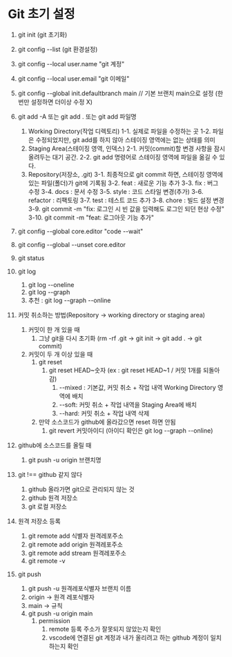 # Git 초기 설정

1. git init (git 초기화)
2. git config --list (git 환경설정)
3. git config --local user.name "git 계정"
4. git config --local user.email "git 이메일"
5. git config --global init.defaultbranch main // 기본 브랜치 main으로 설정 (한번만 설정하면 더이상 수정 X)
6. git add -A 또는 git add . 또는 git add 파일명
   1. Working Directory(작업 디렉토리)
      1-1. 실제로 파일을 수정하는 곳
      1-2. 파일은 수정되었지만, git add를 하지 않아 스테이징 영역에는 없는 상태를 의미
   2. Staging Area(스테이징 영역, 인덱스)
      2-1. 커밋(commit)할 변경 사항을 잠시 올려두는 대기 공간.
      2-2. git add 명령어로 스테이징 영역에 파일을 옮길 수 있다.
   3. Repository(저장소, .git)
      3-1. 최종적으로 git commit 하면, 스테이징 영역에 있는 파일(폴더)가 git에 기록됨
      3-2. feat : 새로운 기능 추가
      3-3. fix : 버그 수정
      3-4. docs : 문서 수정
      3-5. style : 코드 스타일 변경(추가)
      3-6. refactor : 리팩토링
      3-7. test : 테스트 코드 추가
      3-8. chore : 빌드 설정 변경
      3-9. git commit -m "fix: 로그인 시 빈 값을 입력해도 로그인 되던 현상 수정"
      3-10. git commit -m "feat: 로그아웃 기능 추가"
7. git config --global core.editor "code --wait"
8. git config --global --unset core.editor
9. git status

10. git log
    1. git log --oneline
    2. git log --graph
    3. 추천 : git log --graph --online

11. 커밋 취소하는 방법(Repository -> working directory or staging area)
    1. 커밋이 한 개 있을 때
       1. 그냥 git을 다시 초기화 (rm -rf .git -> git init -> git add . -> git commit)
    2. 커밋이 두 개 이상 있을 때
       1. git reset
          1. git reset HEAD~숫자 (ex : git reset HEAD~1 / 커밋 1개를 되돌아감)
             1. --mixed : 기본값, 커밋 취소 + 작업 내역 Working Directory 영역에 배치
             2. --soft: 커밋 취소 + 작업 내역을 Staging Area에 배치
             3. --hard: 커밋 취소 + 작업 내역 삭제
       2. 만약 소스코드가 github에 올라갔으면 reset 하면 안됨
          1. git revert 커밋아이디 (아이디 확인은 git log --graph --online)
12. github에 소스코드를 올릴 때
    1. git push -u origin 브랜치명

13. git !== github 같지 않다
    1. github 올라가면 git으로 관리되지 않는 것
    2. github 원격 저장소
    3. git 로컬 저장소

14. 원격 저장소 등록
    1. git remote add 식별자 원격레포주소
    2. git remote add origin 원격레포주소
    3. git remote add stream 원격레포주소
    4. git remote -v

15. git push
    1. git push -u 원격레포식별자 브랜치 이름
    2. origin -> 원격 레포식별자
    3. main -> 규칙
    4. git push -u origin main
       1. permission
          1. remote 등록 주소가 잘못되지 않았는지 확인
          2. vscode에 연결된 git 계정과 내가 올리려고 하는 github 계정이 일치하는지 확인
